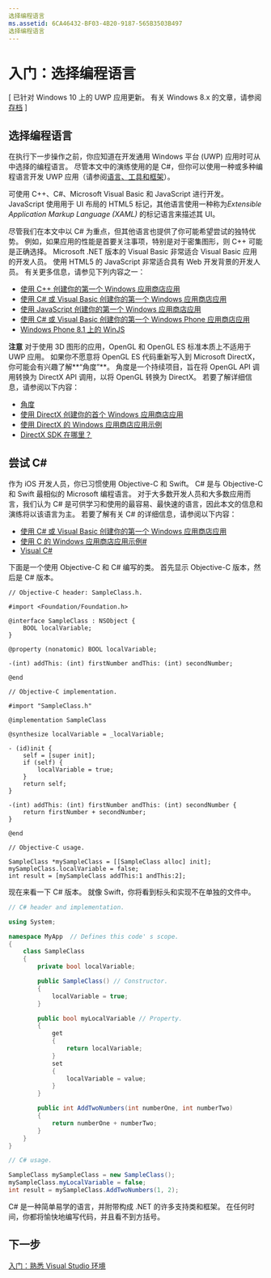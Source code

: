 ```yaml
---
选择编程语言
ms.assetid: 6CA46432-BF03-4B20-9187-565B3503B497
选择编程语言
---
```


# 入门：选择编程语言

\[ 已针对 Windows 10 上的 UWP 应用更新。 有关 Windows 8.x 的文章，请参阅[存档](http://go.microsoft.com/fwlink/p/?linkid=619132) \]

## 选择编程语言

在执行下一步操作之前，你应知道在开发通用 Windows 平台 (UWP) 应用时可从中选择的编程语言。 尽管本文中的演练使用的是 C#，但你可以使用一种或多种编程语言开发 UWP 应用（请参阅[语言、工具和框架](https://msdn.microsoft.com/library/windows/apps/dn465799)）。

可使用 C++、C#、Microsoft Visual Basic 和 JavaScript 进行开发。 JavaScript 使用用于 UI 布局的 HTML5 标记，其他语言使用一种称为*Extensible Application Markup Language (XAML)* 的标记语言来描述其 UI。

尽管我们在本文中以 C# 为重点，但其他语言也提供了你可能希望尝试的独特优势。 例如，如果应用的性能是首要关注事项，特别是对于密集图形，则 C++ 可能是正确选择。 Microsoft .NET 版本的 Visual Basic 非常适合 Visual Basic 应用的开发人员。 使用 HTML5 的 JavaScript 非常适合具有 Web 开发背景的开发人员。 有关更多信息，请参见下列内容之一：

-   [使用 C++ 创建你的第一个 Windows 应用商店应用](https://msdn.microsoft.com/library/windows/apps/hh974580)
-   [使用 C# 或 Visual Basic 创建你的第一个 Windows 应用商店应用](https://msdn.microsoft.com/library/windows/apps/hh974581)
-   [使用 JavaScript 创建你的第一个 Windows 应用商店应用](https://msdn.microsoft.com/library/windows/apps/br211385)
-   [使用 C# 或 Visual Basic 创建你的第一个 Windows Phone 应用商店应用](http://go.microsoft.com/fwlink/p/?LinkID=397877)
-   [Windows Phone 8.1 上的 WinJS](http://go.microsoft.com/fwlink/p/?LinkID=397879)

**注意** 对于使用 3D 图形的应用，OpenGL 和 OpenGL ES 标准本质上不适用于 UWP 应用。 如果你不愿意将 OpenGL ES 代码重新写入到 Microsoft DirectX，你可能会有兴趣了解**“角度”**。 角度是一个持续项目，旨在将 OpenGL API 调用转换为 DirectX API 调用，以将 OpenGL 转换为 DirectX。 若要了解详细信息，请参阅以下内容：
-   [角度](https://code.google.com/p/angleproject/)
-   [使用 DirectX 创建你的首个 Windows 应用商店应用](https://msdn.microsoft.com/library/windows/apps/br229580)
-   [使用 DirectX 的 Windows 应用商店应用示例](http://go.microsoft.com/fwlink/p/?LinkId=263603)
-   [DirectX SDK 在哪里？](https://msdn.microsoft.com/library/windows/desktop/ee663275)

## 尝试 C#

作为 iOS 开发人员，你已习惯使用 Objective-C 和 Swift。 C# 是与 Objective-C 和 Swift 最相似的 Microsoft 编程语言。 对于大多数开发人员和大多数应用而言，我们认为 C# 是可供学习和使用的最容易、最快速的语言，因此本文的信息和演练将以该语言为主。 若要了解有关 C# 的详细信息，请参阅以下内容：

-   [使用 C# 或 Visual Basic 创建你的第一个 Windows 应用商店应用](https://msdn.microsoft.com/library/windows/apps/hh974581)
-   [使用 C 的 Windows 应用商店应用示例#](http://go.microsoft.com/fwlink/p/?LinkId=263453)
-   [Visual C#](http://go.microsoft.com/fwlink/p/?LinkId=263450)

下面是一个使用 Objective-C 和 C# 编写的类。 首先显示 Objective-C 版本，然后是 C# 版本。

```obj-c
// Objective-C header: SampleClass.h.

#import <Foundation/Foundation.h>

@interface SampleClass : NSObject {
    BOOL localVariable;
}

@property (nonatomic) BOOL localVariable;

-(int) addThis: (int) firstNumber andThis: (int) secondNumber;

@end
```

```obj-c
// Objective-C implementation.

#import "SampleClass.h"

@implementation SampleClass

@synthesize localVariable = _localVariable;

- (id)init {
    self = [super init];
    if (self) {
        localVariable = true;
    }
    return self;
}

-(int) addThis: (int) firstNumber andThis: (int) secondNumber {
    return firstNumber + secondNumber;
}

@end
```

```obj-c
// Objective-C usage.

SampleClass *mySampleClass = [[SampleClass alloc] init];
mySampleClass.localVariable = false;
int result = [mySampleClass addThis:1 andThis:2];
```

现在来看一下 C# 版本。 就像 Swift，你将看到标头和实现不在单独的文件中。

```csharp
// C# header and implementation.

using System;

namespace MyApp  // Defines this code' s scope.
{
    class SampleClass
    {
        private bool localVariable;

        public SampleClass() // Constructor.
        {
            localVariable = true;
        }

        public bool myLocalVariable // Property.
        {
            get
            {
                return localVariable;
            }
            set
            {
                localVariable = value; 
            }
        }

        public int AddTwoNumbers(int numberOne, int numberTwo)
        {
            return numberOne + numberTwo;
        }        
    }
}
```

```csharp
// C# usage.

SampleClass mySampleClass = new SampleClass();
mySampleClass.myLocalVariable = false;
int result = mySampleClass.AddTwoNumbers(1, 2);
```

C# 是一种简单易学的语言，并附带构成 .NET 的许多支持类和框架。 在任何时间，你都将愉快地编写代码，并且看不到方括号。

## 下一步

[入门：熟悉 Visual Studio 环境](getting-started-getting-around-in-visual-studio.md)


<!--HONumber=Mar16_HO1-->



